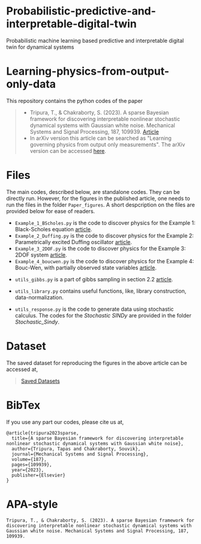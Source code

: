 # Probabilistic-predictive-and-interpretable-digital-twin
Probabilistic machine learning based predictive and interpretable digital twin for dynamical systems

# Learning-physics-from-output-only-data
This repository contains the python codes of the paper 
  > + Tripura, T., & Chakraborty, S. (2023). A sparse Bayesian framework for discovering interpretable nonlinear stochastic dynamical systems with Gaussian white noise. Mechanical Systems and Signal Processing, 187, 109939. [Article](https://doi.org/10.1016/j.ymssp.2022.109939)
  > + In arXiv version this article can be searched as "Learning governing physics from output only measurements". The arXiv version can be accessed [here](https://arxiv.org/abs/2208.05609).

# Files
The main codes, described below, are standalone codes. They can be directly run. However, for the figures in the published article, one needs to run the files in the folder `Paper_figures`. A short despcription on the files are provided below for ease of readers.
  + `Example_1_BScholes.py` is the code to discover physics for the Example 1: Black-Scholes equation [article](https://arxiv.org/pdf/2208.05609.pdf).
  + `Example_2_Duffing.py` is the code to discover physics for the Example 2: Parametrically excited Duffing oscillator [article](https://arxiv.org/pdf/2208.05609.pdf).
  + `Example_3_2DOF.py` is the code to discover physics for the Example 3: 2DOF system [article](https://arxiv.org/pdf/2208.05609.pdf).
  + `Example_4_boucwen.py` is the code to discover physics for the Example 4: Bouc-Wen, with partially observed state variables [article](https://arxiv.org/pdf/2208.05609.pdf).
  - `utils_gibbs.py` is a part of gibbs sampling in section 2.2 [article](https://arxiv.org/pdf/2208.05609.pdf).
  * `utils_library.py` contains useful functions, like, library construction, data-normalization.
  + `utils_response.py` is the code to generate data using stochastic calculus.
The codes for the *Stochastic SINDy* are provided in the folder *Stochastic_Sindy*.

# Dataset
The saved dataset for reproducing the figures in the above article can be accessed at,
> [Saved Datasets](https://drive.google.com/drive/folders/1o5ZoWFjuJwuktp-Kgl9acQUlZ5ALEtZB?usp=sharing)

# BibTex
If you use any part our codes, please cite us at,
```
@article{tripura2023sparse,
  title={A sparse Bayesian framework for discovering interpretable nonlinear stochastic dynamical systems with Gaussian white noise},
  author={Tripura, Tapas and Chakraborty, Souvik},
  journal={Mechanical Systems and Signal Processing},
  volume={187},
  pages={109939},
  year={2023},
  publisher={Elsevier}
}
```

# APA-style
```
Tripura, T., & Chakraborty, S. (2023). A sparse Bayesian framework for discovering interpretable nonlinear stochastic dynamical systems with Gaussian white noise. Mechanical Systems and Signal Processing, 187, 109939.
```
